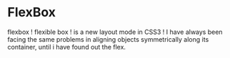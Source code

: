 # FlexBox
flexbox ! flexible box ! is a new layout mode in CSS3 !  I have always been facing the same problems in aligning objects symmetrically along its container, until i have found out the flex.
